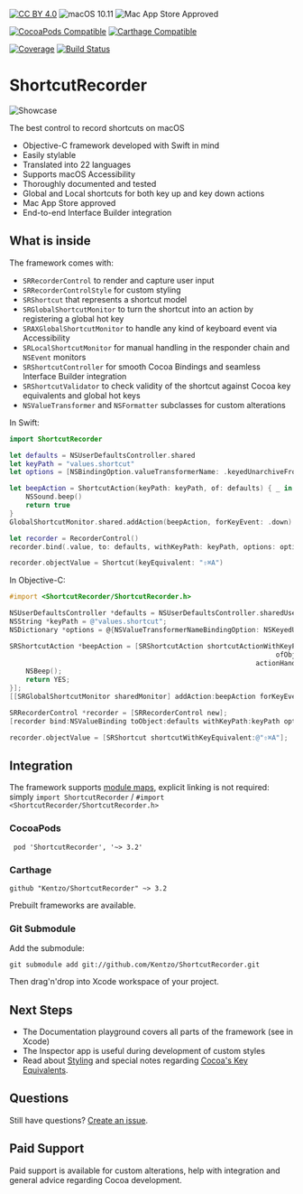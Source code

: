 [![CC BY 4.0](https://img.shields.io/badge/License-CC%20BY%204.0-important.svg)](http://creativecommons.org/licenses/by/4.0/)
![macOS 10.11](https://img.shields.io/badge/macOS-10.11%2B-informational.svg)
![Mac App Store Approved](https://img.shields.io/badge/Mac%20App%20Store-Approved-success.svg)

[![CocoaPods Compatible](https://img.shields.io/badge/CocoaPods-Compatible%201.8+-success.svg)](https://cocoapods.org/pods/ShortcutRecorder)
[![Carthage Compatible](https://img.shields.io/badge/Carthage-Compatible-success.svg)](https://github.com/Carthage/Carthage)

[![Coverage](https://codecov.io/gh/Kentzo/ShortcutRecorder/branch/master/graph/badge.svg)](https://codecov.io/gh/Kentzo/ShortcutRecorder)
[![Build Status](https://travis-ci.org/Kentzo/ShortcutRecorder.svg?branch=master)](https://travis-ci.org/Kentzo/ShortcutRecorder)

# ShortcutRecorder

![Showcase](https://user-images.githubusercontent.com/88809/67132003-e4b8b780-f1bb-11e9-984d-2c88fc8c2286.gif)

The best control to record shortcuts on macOS

- Objective-C framework developed with Swift in mind
- Easily stylable
- Translated into 22 languages
- Supports macOS Accessibility
- Thoroughly documented and tested
- Global and Local shortcuts for both key up and key down actions
- Mac App Store approved
- End-to-end Interface Builder integration

## What is inside

The framework comes with:
- `SRRecorderControl` to render and capture user input
- `SRRecorderControlStyle` for custom styling
- `SRShortcut` that represents a shortcut model
- `SRGlobalShortcutMonitor` to turn the shortcut into an action by registering a global hot key
- `SRAXGlobalShortcutMonitor` to handle any kind of keyboard event via Accessibility
- `SRLocalShortcutMonitor` for manual handling in the responder chain and `NSEvent` monitors
- `SRShortcutController` for smooth Cocoa Bindings and seamless Interface Builder integration
- `SRShortcutValidator` to check validity of the shortcut against Cocoa key equivalents and global hot keys
- `NSValueTransformer` and `NSFormatter` subclasses for custom alterations

In Swift:

```swift
import ShortcutRecorder

let defaults = NSUserDefaultsController.shared
let keyPath = "values.shortcut"
let options = [NSBindingOption.valueTransformerName: .keyedUnarchiveFromDataTransformerName]

let beepAction = ShortcutAction(keyPath: keyPath, of: defaults) { _ in
    NSSound.beep()
    return true
}
GlobalShortcutMonitor.shared.addAction(beepAction, forKeyEvent: .down)

let recorder = RecorderControl()
recorder.bind(.value, to: defaults, withKeyPath: keyPath, options: options)

recorder.objectValue = Shortcut(keyEquivalent: "⇧⌘A")
```

In Objective-C:

```objective-c
#import <ShortcutRecorder/ShortcutRecorder.h>

NSUserDefaultsController *defaults = NSUserDefaultsController.sharedUserDefaultsController;
NSString *keyPath = @"values.shortcut";
NSDictionary *options = @{NSValueTransformerNameBindingOption: NSKeyedUnarchiveFromDataTransformerName};

SRShortcutAction *beepAction = [SRShortcutAction shortcutActionWithKeyPath:keyPath
                                                                  ofObject:defaults
                                                             actionHandler:^BOOL(SRShortcutAction *anAction) {
    NSBeep();
    return YES;
}];
[[SRGlobalShortcutMonitor sharedMonitor] addAction:beepAction forKeyEvent:SRKeyEventTypeDown];

SRRecorderControl *recorder = [SRRecorderControl new];
[recorder bind:NSValueBinding toObject:defaults withKeyPath:keyPath options:options];

recorder.objectValue = [SRShortcut shortcutWithKeyEquivalent:@"⇧⌘A"];
```

## Integration

The framework supports [module maps](https://clang.llvm.org/docs/Modules.html), explicit linking is not required: simply `import ShortcutRecorder` /  `#import <ShortcutRecorder/ShortcutRecorder.h>`

### CocoaPods

     pod 'ShortcutRecorder', '~> 3.2'

### Carthage

    github "Kentzo/ShortcutRecorder" ~> 3.2

Prebuilt frameworks are available.

### Git Submodule

Add the submodule:

    git submodule add git://github.com/Kentzo/ShortcutRecorder.git

Then drag'n'drop into Xcode workspace of your project.

## Next Steps

- The Documentation playground covers all parts of the framework (see in Xcode)
- The Inspector app is useful during development of custom styles
- Read about [Styling](https://github.com/Kentzo/ShortcutRecorder/wiki/Styling) and special notes regarding [Cocoa's Key Equivalents](https://github.com/Kentzo/ShortcutRecorder/wiki/Cocoa-Key-Equivalents).

## Questions

Still have questions? [Create an issue](https://github.com/Kentzo/ShortcutRecorder/issues/new).

## Paid Support

Paid support is available for custom alterations, help with integration and general advice regarding Cocoa development.
